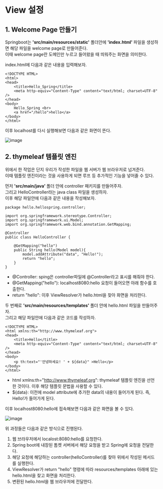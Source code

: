 <h1> <strong> View 설정 </strong> </h1>

<h2> <strong> 1. Welcome Page 만들기 </strong> </h2>

Springboot는 <b>'src/main/resources/static'</b> 폴더안에 <b> 'index.html' </b> 파일을 생성하면 해당 파일을 welcome page로 만들어준다. <br>
이때 welcome page란 도메인만 누르고 들어왔을 때 띄워주는 화면을 의미한다. 

index.html에 다음과 같은 내용을 입력해보자.

```(html)
<!DOCTYPE HTML>
<html>
<head>
    <title>Hello_Spring</title>
    <meta http-equiv="Content-Type" content="text/html; charset=UTF-8" />
</head>
<body>
    Hello_Spring <br>
    <a href="/hello">hello</a>
</body>
</html>
```

이후 localhost를 다시 실행해보면 다음과 같은 화면이 뜬다.

![image](https://user-images.githubusercontent.com/85156021/177084226-cf9253f2-7c38-4beb-bb6a-ac2550258bd0.png)


<h2> <strong> 2. thymeleaf 템플릿 엔진 </strong> </h3>

위에서 한 작업은 단지 우리가 작성한 파일을 웹 서버가 웹 브라우저로 넘겨준다. <br>
이때 템플릿 엔진이라는 것을 사용하게 되면 루프 등 추가적인 기능을 넣어줄 수 있다.

먼저 <b> 'src/main/java' </b> 폴더 안에 controller 패키지를 만들어주자. <br>
그리고 HelloController라는 java class 파일을 생성하자. <br>
이후 해당 파일안에 다음과 같은 내용을 작성해보자.

```(java)
package hello.hellospring.controller;

import org.springframework.stereotype.Controller;
import org.springframework.ui.Model;
import org.springframework.web.bind.annotation.GetMapping;

@Controller
public class HelloController {

    @GetMapping("hello")
    public String hello(Model model){
        model.addAttribute("data", "Hello!");
        return "hello";
    }
}
```

* @Controller: sping은 controller파일에 @Controller라고 표시를 해줘야 한다.
* @GetMapping("hello"): localhost8080:hello 요청이 들어오면 아래 함수를 호출한다.
* return "hello": 이후 ViewResolver가 hello.html을 찾아 화면을 처리한다.

두 번째로 <b> 'src/main/resources/templates' </b> 폴더 안에 hello.html 파일을 만들어주자. <br>
그리고 해당 파일안에 다음과 같은 코드를 작성하자.

```(html)
<!DOCTYPE HTML>
<html xmlns:th="http://www.thymeleaf.org">
<head>
    <title>Hello</title>
    <meta http-equiv="Content-Type" content="text/html; charset=UTF-8" />
</head>
<body>
    <p th:text="'안녕하세요! ' + ${data}" >Hello</p>
</body>
</html>
```

* html xmlns:th="http://www.thymeleaf.org": thymeleaf 템플릿 엔진을 선언한 것이다. 이후 해당 템플릿 문법을 사용할 수 있다.
* ${data}: 이전에 model attribute에 추가한 data의 내용이 들어가게 된다. 즉, Hello!가 들어가게 된다.

이후 localhost8080:hello에 접속해보면 다음과 같은 화면을 볼 수 있다.

![image](https://user-images.githubusercontent.com/85156021/177084328-1ee90476-8692-4066-8505-3afadb98b379.png)


위 과정들은 다음과 같은 방식으로 진행된다.

1. 웹 브라우저에서 localost:8080:hello를 요청한다.
2. Spring boot에 내장된 톰켓 서버에서 해당 요청을 받고 Spring에 요청을 전달한다.
3. 해당 요청에 해당하는 controller(helloController)를 찾아 위에서 작성된 메서드를 실행한다.
4. ViewResolver가 return "hello" 명령에 따라 resources/templates 아래에 있는 hello.html을 찾고 화면을 처리한다.
5. 변환된 hello.html을 웹 브라우저에 전달한다.
